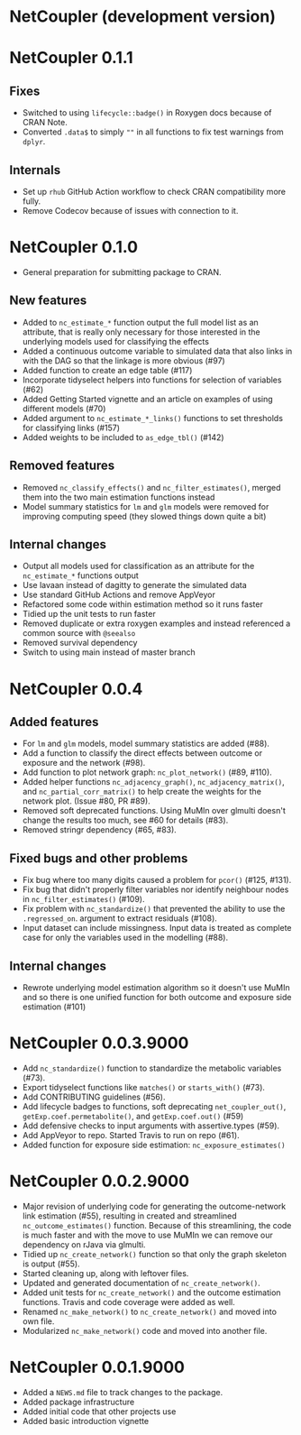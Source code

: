 # NetCoupler (development version)

# NetCoupler 0.1.1

## Fixes

-   Switched to using `lifecycle::badge()` in Roxygen docs because of
    CRAN Note.
-   Converted `.data$` to simply `""` in all functions to fix test
    warnings from `dplyr`.

## Internals

-   Set up `rhub` GitHub Action workflow to check CRAN compatibility
    more fully.
-   Remove Codecov because of issues with connection to it.

# NetCoupler 0.1.0

-   General preparation for submitting package to CRAN.

## New features

-   Added to `nc_estimate_*` function output the full model list as an
    attribute, that is really only necessary for those interested in the
    underlying models used for classifying the effects
-   Added a continuous outcome variable to simulated data that also
    links in with the DAG so that the linkage is more obvious (#97)
-   Added function to create an edge table (#117)
-   Incorporate tidyselect helpers into functions for selection of
    variables (#62)
-   Added Getting Started vignette and an article on examples of using
    different models (#70)
-   Added argument to `nc_estimate_*_links()` functions to set
    thresholds for classifying links (#157)
-   Added weights to be included to `as_edge_tbl()` (#142)

## Removed features

-   Removed `nc_classify_effects()` and `nc_filter_estimates()`, merged
    them into the two main estimation functions instead
-   Model summary statistics for `lm` and `glm` models were removed for
    improving computing speed (they slowed things down quite a bit)

## Internal changes

-   Output all models used for classification as an attribute for the
    `nc_estimate_*` functions output
-   Use lavaan instead of dagitty to generate the simulated data
-   Use standard GitHub Actions and remove AppVeyor
-   Refactored some code within estimation method so it runs faster
-   Tidied up the unit tests to run faster
-   Removed duplicate or extra roxygen examples and instead referenced a
    common source with `@seealso`
-   Removed survival dependency
-   Switch to using main instead of master branch

# NetCoupler 0.0.4

## Added features

-   For `lm` and `glm` models, model summary statistics are added (#88).
-   Add a function to classify the direct effects between outcome or
    exposure and the network (#98).
-   Add function to plot network graph: `nc_plot_network()` (#89, #110).
-   Added helper functions `nc_adjacency_graph()`,
    `nc_adjacency_matrix()`, and `nc_partial_corr_matrix()` to help
    create the weights for the network plot. (Issue #80, PR #89).
-   Removed soft deprecated functions. Using MuMIn over glmulti doesn't
    change the results too much, see #60 for details (#83).
-   Removed stringr dependency (#65, #83).

## Fixed bugs and other problems

-   Fix bug where too many digits caused a problem for `pcor()` (#125,
    #131).
-   Fix bug that didn't properly filter variables nor identify neighbour
    nodes in `nc_filter_estimates()` (#109).
-   Fix problem with `nc_standardize()` that prevented the ability to
    use the `.regressed_on`. argument to extract residuals (#108).
-   Input dataset can include missingness. Input data is treated as
    complete case for only the variables used in the modelling (#88).

## Internal changes

-   Rewrote underlying model estimation algorithm so it doesn't use
    MuMIn and so there is one unified function for both outcome and
    exposure side estimation (#101)

# NetCoupler 0.0.3.9000

-   Add `nc_standardize()` function to standardize the metabolic
    variables (#73).
-   Export tidyselect functions like `matches()` or `starts_with()`
    (#73).
-   Add CONTRIBUTING guidelines (#56).
-   Add lifecycle badges to functions, soft deprecating
    `net_coupler_out()`, `getExp.coef.permetabolite()`, and
    `getExp.coef.out()` (#59)
-   Add defensive checks to input arguments with assertive.types (#59).
-   Add AppVeyor to repo. Started Travis to run on repo (#61).
-   Added function for exposure side estimation:
    `nc_exposure_estimates()`

# NetCoupler 0.0.2.9000

-   Major revision of underlying code for generating the outcome-network
    link estimation (#55), resulting in created and streamlined
    `nc_outcome_estimates()` function. Because of this streamlining, the
    code is much faster and with the move to use MuMIn we can remove our
    dependency on rJava via glmulti.
-   Tidied up `nc_create_network()` function so that only the graph
    skeleton is output (#55).
-   Started cleaning up, along with leftover files.
-   Updated and generated documentation of `nc_create_network()`.
-   Added unit tests for `nc_create_network()` and the outcome
    estimation functions. Travis and code coverage were added as well.
-   Renamed `nc_make_network()` to `nc_create_network()` and moved into
    own file.
-   Modularized `nc_make_network()` code and moved into another file.

# NetCoupler 0.0.1.9000

-   Added a `NEWS.md` file to track changes to the package.
-   Added package infrastructure
-   Added initial code that other projects use
-   Added basic introduction vignette
